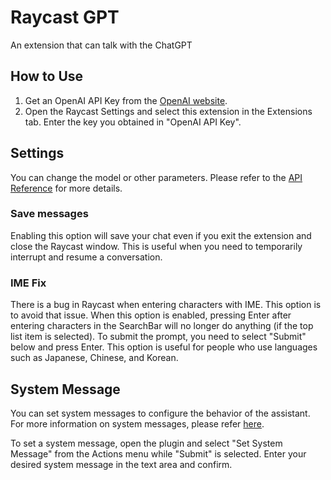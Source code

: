 # Raycast GPT

An extension that can talk with the ChatGPT

## How to Use

1. Get an OpenAI API Key from the [OpenAI website](https://platform.openai.com/account/api-keys).
2. Open the Raycast Settings and select this extension in the Extensions tab. Enter the key you obtained in "OpenAI API Key".

## Settings

You can change the model or other parameters. Please refer to the [API Reference](https://platform.openai.com/docs/api-reference/chat/create) for more details.

### Save messages

Enabling this option will save your chat even if you exit the extension and close the Raycast window. This is useful when you need to temporarily interrupt and resume a conversation.

### IME Fix

There is a bug in Raycast when entering characters with IME. This option is to avoid that issue. When this option is enabled, pressing Enter after entering characters in the SearchBar will no longer do anything (if the top list item is selected). To submit the prompt, you need to select "Submit" below and press Enter. This option is useful for people who use languages such as Japanese, Chinese, and Korean.

## System Message

You can set system messages to configure the behavior of the assistant. For more information on system messages, please refer [here](https://platform.openai.com/docs/guides/chat/introduction).

To set a system message, open the plugin and select "Set System Message" from the Actions menu while "Submit" is selected. Enter your desired system message in the text area and confirm.
